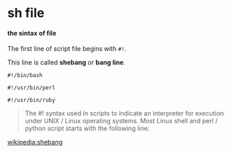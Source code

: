 # sh file

#### the sintax of file

The first line of script file begins with `#!`.

This line is called **shebang** or **bang line**.

```
#!/bin/bash
```

```
#!/usr/bin/perl
```

```
#!/usr/bin/ruby
```


> The #! syntax used in scripts to indicate an interpreter for execution under
> UNIX / Linux operating systems. Most Linux shell and perl / python script
> starts with the following line:


[wikipedia:shebang](https://en.wikipedia.org/wiki/Shebang_(Unix))

